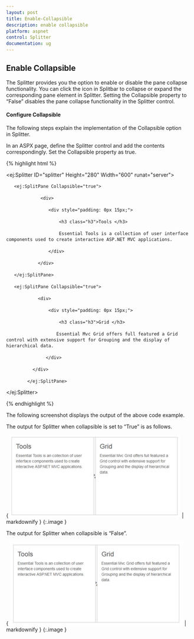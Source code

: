 ```yaml
---
layout: post
title: Enable-Collapsible
description: enable collapsible
platform: aspnet
control: Splitter
documentation: ug
---
```


## Enable Collapsible

The Splitter provides you the option to enable or disable the pane collapse functionality. You can click the icon in Splitbar to collapse or expand the corresponding pane element in Splitter. Setting the Collapsible property to “False” disables the pane collapse functionality in the Splitter control.

#### Configure Collapsible

The following steps explain the implementation of the Collapsible option in Splitter.

In an ASPX page, define the Splitter control and add the contents correspondingly. Set the Collapsible property as true.



{% highlight html %}



<ej:Splitter ID="splitter" Height="280" Width="600" runat="server">

       <ej:SplitPane Collapsible="true">

                 <div>

                    <div style="padding: 0px 15px;">

                        <h3 class="h3">Tools </h3>

                        Essential Tools is a collection of user interface components used to create interactive ASP.NET MVC applications.

                    </div>

                </div>

       </ej:SplitPane>

       <ej:SplitPane Collapsible="true">

                <div>

                    <div style="padding: 0px 15px;">

                        <h3 class="h3">Grid </h3>

                       Essential Mvc Grid offers full featured a Grid control with extensive support for Grouping and the display of hierarchical data.

                   </div>

              </div>

            </ej:SplitPane>

</ej:Splitter>



{% endhighlight %}



The following screenshot displays the output of the above code example.



The output for Splitter when collapsible is set to “True” is as follows.



{ ![](Enable-Collapsible_images/Enable-Collapsible_img1.png) | markdownify }
{:.image }


The output for Splitter when collapsible is “False”.

{ ![](Enable-Collapsible_images/Enable-Collapsible_img2.png) | markdownify }
{:.image }


